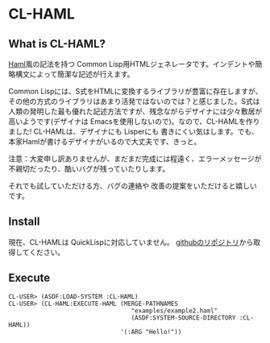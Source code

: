 # CL-HAML

## What is CL-HAML?

[Haml](http://haml-lang.com/ "Haml")風の記法を持つ Common Lisp用HTMLジェネレータです。インデントや簡略構文によって簡潔な記述が行えます。

Common Lispには、S式をHTMLに変換するライブラリが豊富に存在しますが、その他の方式のライブラリはあまり活発ではないのでは？と感じました。S式は人類の発明した最も優れた記述方法ですが、残念ながらデザイナには少々敷居が高いようです(デザイナは Emacsを使用しないので)。なので、CL-HAMLを作りました! CL-HAMLは、デザイナにも Lisperにも 書きにくい気はします。でも、本家Hamlが書けるデザイナがいるので大丈夫です、きっと。

注意：大変申し訳ありませんが、まだまだ完成には程遠く、エラーメッセージが不親切だったり、酷いバグが残っていたりします。

それでも試していただける方、バグの連絡や 改善の提案をいただけると嬉しいです。

## Install

現在、CL-HAMLは QuickLispに対応していません。
[githubのリポジトリ](https://github.com/Unspeakable/cl-haml)から取得してください。

## Execute

    CL-USER> (ASDF:LOAD-SYSTEM :CL-HAML)
    CL-USER> (CL-HAML:EXECUTE-HAML (MERGE-PATHNAMES
                                      "examples/example2.haml"
                                      (ASDF:SYSTEM-SOURCE-DIRECTORY :CL-HAML))
                                   '(:ARG "Hello!"))

